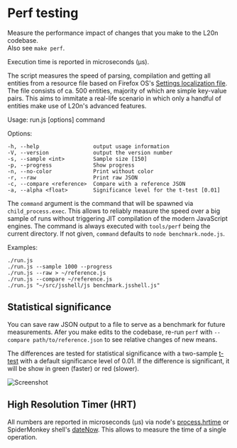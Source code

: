 Perf testing
============

Measure the performance impact of changes that you make to the L20n codebase.  
Also see `make perf`.

Execution time is reported in microseconds (μs).

The script measures the speed of parsing, compilation and getting all entities 
from a resource file based on Firefox OS's [Settings localization file][].  The 
file consists of ca. 500 entities, majority of which are simple key-value 
pairs.  This aims to immitate a real-life scenario in which only a handful of 
entities make use of L20n's advanced features.

[Settings localization file]: https://github.com/mozilla-b2g/gaia/blob/v1.0.1/apps/settings/locales/settings.en-US.properties

  Usage: run.js [options] command

  Options:

    -h, --help                 output usage information
    -V, --version              output the version number
    -s, --sample <int>         Sample size [150]
    -p, --progress             Show progress
    -n, --no-color             Print without color
    -r, --raw                  Print raw JSON
    -c, --compare <reference>  Compare with a reference JSON
    -a, --alpha <float>        Significance level for the t-test [0.01]

The `command` argument is the command that will be spawned via 
`child_process.exec`.  This allows to reliably measure the speed over a big 
sample of runs without triggering JIT compilation of the modern JavaScript 
engines.  The command is always executed with `tools/perf` being the current 
directory.  If not given, `command` defaults to `node benchmark.node.js`.


Examples:

    ./run.js
    ./run.js --sample 1000 --progress
    ./run.js --raw > ~/reference.js
    ./run.js --compare ~/reference.js
    ./run.js "~/src/jsshell/js benchmark.jsshell.js"


Statistical significance
------------------------

You can save raw JSON output to a file to serve as a benchmark for future 
measurements.  Afer you make edits to the codebase, re-run `perf` with 
`--compare path/to/reference.json` to see relative changes of new means.

The differences are tested for statistical significance with a two-sample 
[t-test][] with a default significance level of 0.01.  If the difference is 
significant, it will be show in green (faster) or red (slower).

![Screenshot](http://i.imgur.com/74aE9LR.png)

[t-test]: https://en.wikipedia.org/wiki/Student%27s_t-test


High Resolution Timer (HRT)
---------------------------

All numbers are reported in microseconds (μs) via node's 
[process.hrtime][] or SpiderMonkey shell's [dateNow][].  This allows to 
measure the time of a single operation.  

[process.hrtime]: http://nodejs.org/api/process.html#process_process_hrtime
[dateNow]: https://developer.mozilla.org/en-US/docs/SpiderMonkey/Hacking_Tips#Benchmarking_with_sub-milliseconds_%28JS_shell%29
